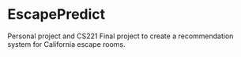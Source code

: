 # EscapePredict
Personal project and CS221 Final project to create a recommendation system for California escape rooms.
